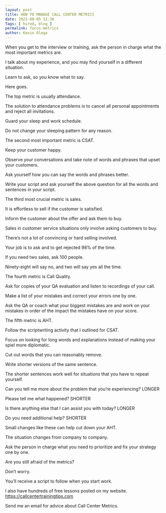 ```yaml
--- 
layout: post 
title: HOW TO MANAGE CALL CENTER METRICS
date: 2021-08-05 12:30
Tags: [ hired, blog ]
permalink: focus-metrics
author: Kevin Olega 
--- 
```

When you get to the interview or training, ask the person in charge what the most important metrics are.

I talk about my experience, and you may find yourself in a different situation.

Learn to ask, so you know what to say.

Here goes.

The top metric is usually attendance.

The solution to attendance problems is to cancel all personal appointments and reject all invitations.

Guard your sleep and work schedule.

Do not change your sleeping pattern for any reason.

The second most important metric is CSAT.

Keep your customer happy.

Observe your conversations and take note of words and phrases that upset your customers.

Ask yourself how you can say the words and phrases better.

Write your script and ask yourself the above question for all the words and sentences in your script.

The third most crucial metric is sales.

It is effortless to sell if the customer is satisfied.

Inform the customer about the offer and ask them to buy.

Sales in customer service situations only involve asking customers to buy.

There’s not a lot of convincing or hard selling involved.

Your job is to ask and to get rejected 98% of the time.

If you need two sales, ask 100 people.

Ninety-eight will say no, and two will say yes all the time.

The fourth metric is Call Quality.

Ask for copies of your QA evaluation and listen to recordings of your call.

Make a list of your mistakes and correct your errors one by one.

Ask the QA or coach what your biggest mistakes are and work on your mistakes in order of the impact the mistakes have on your score.

The fifth metric is AHT.

Follow the scriptwriting activity that I outlined for CSAT.

Focus on looking for long words and explanations instead of making your spiel more diplomatic.

Cut out words that you can reasonably remove.

Write shorter versions of the same sentence.

The shorter sentences work well for situations that you have to repeat yourself.

Can you tell me more about the problem that you’re experiencing? LONGER

Please tell me what happened? SHORTER

Is there anything else that I can assist you with today? LONGER

Do you need additional help? SHORTER

Small changes like these can help cut down your AHT.

The situation changes from company to company.

Ask the person in charge what you need to prioritize and fix your strategy one by one.

Are you still afraid of the metrics?

Don’t worry.

You’ll receive a script to follow when you start work.

I also have hundreds of free lessons posted on my website. https://callcentertrainingtips.com 

Send me an email for advice about Call Center Metrics.